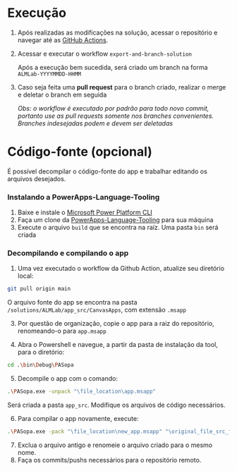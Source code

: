 # Execução

1. Após realizadas as modificações na solução, acessar o repositório e navegar até as [GitHub Actions](https://github.com/ArthurHDN/TP-GrupoAGIL/actions).

2. Acessar e executar o workflow `export-and-branch-solution`

   Após a execução bem sucedida, será criado um branch na forma `ALMLab-YYYYMMDD-HHMM`

3. Caso seja feita uma **pull request** para o branch criado, realizar o merge e deletar o branch em seguida

   *Obs: o workflow é executado por padrão para todo novo commit, portanto use as pull requests somente nos branches convenientes. Branches indesejadas podem e devem ser deletadas*

# Código-fonte (opcional)

É possível decompilar o código-fonte do app e trabalhar editando os arquivos desejados.

### Instalando a PowerApps-Language-Tooling

1. Baixe e instale o [Microsoft Power Platform CLI](https://aka.ms/PowerAppsCLI)
2. Faça um clone da [PowerApps-Language-Tooling](https://github.com/microsoft/PowerApps-Language-Tooling) para sua máquina
3. Execute o arquivo `build` que se encontra na raíz. Uma pasta `bin` será criada

### Decompilando e compilando o app

1. Uma vez executado o workflow da Github Action, atualize seu diretório local:

```bash
git pull origin main
```

O arquivo fonte do app se encontra na pasta `/solutions/ALMLab/app_src/CanvasApps`, com extensão `.msapp`

3. Por questão de organização, copie o app para a raiz do repositório, renomeando-o para `app.msapp`

4. Abra o Powershell e navegue, a partir da pasta de instalação da tool, para o diretório:

```bash
cd .\bin\Debug\PASopa
```

5. Decompile o app com o comando:

```bash
.\PASopa.exe -unpack "\file_location\app.msapp"
```

Será criada a pasta `app_src`. Modifique os arquivos de código necessários.

6. Para compilar o app novamente, execute:

```bash
.\PASopa.exe -pack "\file_location\new_app.msapp" "\original_file_src_folder"
```

7. Exclua o arquivo antigo e renomeie o arquivo criado para o mesmo nome.
8. Faça os commits/pushs necessários para o repositório remoto.
